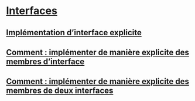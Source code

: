 # [Interfaces](index.md)
## [Implémentation d’interface explicite](explicit-interface-implementation.md)
## [Comment : implémenter de manière explicite des membres d’interface](how-to-explicitly-implement-interface-members.md)
## [Comment : implémenter de manière explicite des membres de deux interfaces](how-to-explicitly-implement-members-of-two-interfaces.md)
